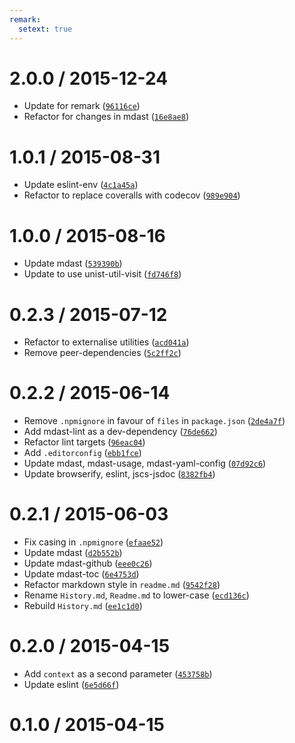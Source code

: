 ```yaml
---
remark:
  setext: true
---
```


2.0.0 / 2015-12-24
==================

*   Update for remark ([`96116ce`](https://github.com/wooorm/mdast-zone/commit/96116ce))
*   Refactor for changes in mdast ([`16e8ae8`](https://github.com/wooorm/mdast-zone/commit/16e8ae8))

<!--lint disable no-multiple-toplevel-headings-->

1.0.1 / 2015-08-31
==================

*   Update eslint-env ([`4c1a45a`](https://github.com/wooorm/mdast-zone/commit/4c1a45a))
*   Refactor to replace coveralls with codecov ([`989e904`](https://github.com/wooorm/mdast-zone/commit/989e904))

1.0.0 / 2015-08-16
==================

*   Update mdast ([`539390b`](https://github.com/wooorm/mdast-zone/commit/539390b))
*   Update to use unist-util-visit ([`fd746f8`](https://github.com/wooorm/mdast-zone/commit/fd746f8))

0.2.3 / 2015-07-12
==================

*   Refactor to externalise utilities ([`acd041a`](https://github.com/wooorm/mdast-zone/commit/acd041a))
*   Remove peer-dependencies ([`5c2ff2c`](https://github.com/wooorm/mdast-zone/commit/5c2ff2c))

0.2.2 / 2015-06-14
==================

*   Remove `.npmignore` in favour of `files` in `package.json` ([`2de4a7f`](https://github.com/wooorm/mdast-zone/commit/2de4a7f))
*   Add mdast-lint as a dev-dependency ([`76de662`](https://github.com/wooorm/mdast-zone/commit/76de662))
*   Refactor lint targets ([`96eac04`](https://github.com/wooorm/mdast-zone/commit/96eac04))
*   Add `.editorconfig` ([`ebb1fce`](https://github.com/wooorm/mdast-zone/commit/ebb1fce))
*   Update mdast, mdast-usage, mdast-yaml-config ([`07d92c6`](https://github.com/wooorm/mdast-zone/commit/07d92c6))
*   Update browserify, eslint, jscs-jsdoc ([`8382fb4`](https://github.com/wooorm/mdast-zone/commit/8382fb4))

0.2.1 / 2015-06-03
==================

*   Fix casing in `.npmignore` ([`efaae52`](https://github.com/wooorm/mdast-zone/commit/efaae52))
*   Update mdast ([`d2b552b`](https://github.com/wooorm/mdast-zone/commit/d2b552b))
*   Update mdast-github ([`eee0c26`](https://github.com/wooorm/mdast-zone/commit/eee0c26))
*   Update mdast-toc ([`6e4753d`](https://github.com/wooorm/mdast-zone/commit/6e4753d))
*   Refactor markdown style in `readme.md` ([`9542f28`](https://github.com/wooorm/mdast-zone/commit/9542f28))
*   Rename `History.md`, `Readme.md` to lower-case ([`ecd136c`](https://github.com/wooorm/mdast-zone/commit/ecd136c))
*   Rebuild `History.md` ([`ee1c1d0`](https://github.com/wooorm/mdast-zone/commit/ee1c1d0))

0.2.0 / 2015-04-15
==================

*   Add `context` as a second parameter ([`453758b`](https://github.com/wooorm/mdast-zone/commit/453758b))
*   Update eslint ([`6e5d66f`](https://github.com/wooorm/mdast-zone/commit/6e5d66f))

0.1.0 / 2015-04-15
==================
